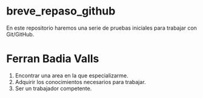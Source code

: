 # breve_repaso_github
En este repositorio haremos una serie de pruebas iniciales para trabajar con Git/GitHub.

# Ferran Badia Valls

1. Encontrar una area en la que especializarme.
2. Adquirir los conocimientos necesarios para trabajar.
3. Ser un trabajador competente.